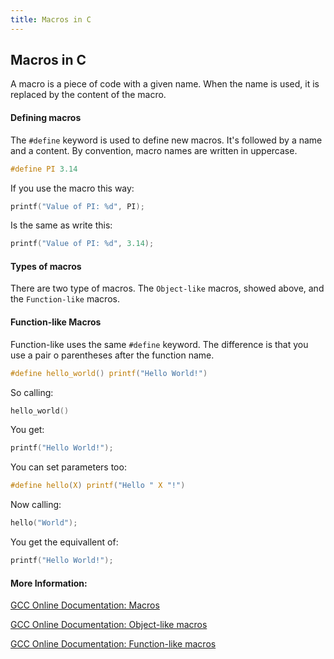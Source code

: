 ```yaml
---
title: Macros in C
---
```

## Macros in C

A macro is a piece of code with a given name. When the name is used, it is replaced by the content of the macro.

#### Defining macros
The `#define` keyword is used to define new macros. It's followed by a name and a content. By convention, macro names are written in uppercase.
```C
#define PI 3.14
```

If you use the macro this way:
```C
printf("Value of PI: %d", PI);
```
Is the same as write this:
```C
printf("Value of PI: %d", 3.14);
```

#### Types of macros
There are two type of macros. The `Object-like` macros, showed above, and the `Function-like` macros.

#### Function-like Macros
Function-like uses the same `#define` keyword. The difference is that you use a pair o parentheses after the function name.
```C
#define hello_world() printf("Hello World!")
```
So calling:
```C
hello_world()
```
You get:
```C
printf("Hello World!");
```
You can set parameters too:
```C
#define hello(X) printf("Hello " X "!")
```
Now calling:
```C
hello("World");
```
You get the equivallent of:
```C
printf("Hello World!");
```

#### More Information:
<!-- Please add any articles you think might be helpful to read before writing the article -->
[GCC Online Documentation: Macros](https://gcc.gnu.org/onlinedocs/cpp/Macros.html)

[GCC Online Documentation: Object-like macros](https://gcc.gnu.org/onlinedocs/cpp/Object-like-Macros.html#Object-like-Macros)

[GCC Online Documentation: Function-like macros](https://gcc.gnu.org/onlinedocs/cpp/Function-like-Macros.html#Function-like-Macros)
